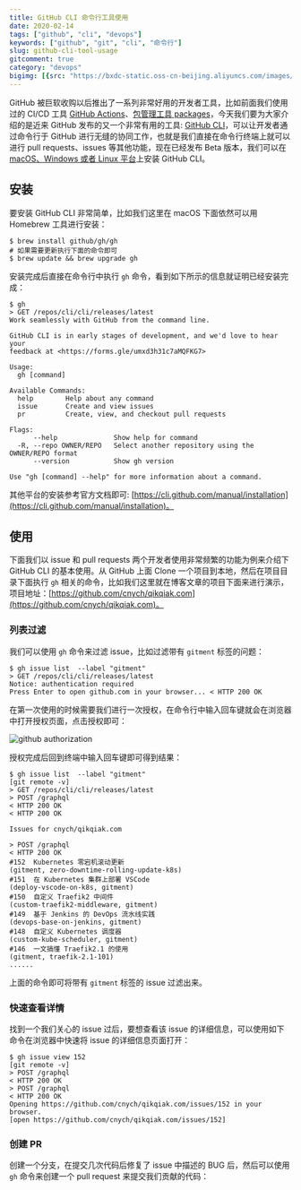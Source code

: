 ```yaml
---
title: GitHub CLI 命令行工具使用
date: 2020-02-14
tags: ["github", "cli", "devops"]
keywords: ["github", "git", "cli", "命令行"]
slug: github-cli-tool-usage
gitcomment: true
category: "devops"
bigimg: [{src: "https://bxdc-static.oss-cn-beijing.aliyuncs.com/images/photo-1581375279144-bb3b381c7046.png", desc: "Painted, sliced avocado"}]
---
```

GitHub 被巨软收购以后推出了一系列非常好用的开发者工具，比如前面我们使用过的 CI/CD 工具 [GitHub Actions](/post/use-github-actions-build-go-app/)、[包管理工具 packages](https://github.com/features/packages)，今天我们要为大家介绍的是近来 GitHub 发布的又一个非常有用的工具: [GitHub CLI](https://cli.github.com/)，可以让开发者通过命令行于 GitHub 进行无缝的协同工作，也就是我们直接在命令行终端上就可以进行 pull requests、issues 等其他功能，现在已经发布 Beta 版本，我们可以在 [macOS、Windows 或者 Linux 平台](https://github.com/cli/cli#installation-and-upgrading)上安装 GitHub CLI。


## 安装
要安装 GitHub CLI 非常简单，比如我们这里在 macOS 下面依然可以用 Homebrew 工具进行安装：
```shell
$ brew install github/gh/gh
# 如果需要更新执行下面的命令即可
$ brew update && brew upgrade gh
```

安装完成后直接在命令行中执行 `gh` 命令，看到如下所示的信息就证明已经安装完成：
```shell
$ gh
> GET /repos/cli/cli/releases/latest
Work seamlessly with GitHub from the command line.

GitHub CLI is in early stages of development, and we'd love to hear your
feedback at <https://forms.gle/umxd3h31c7aMQFKG7>

Usage:
  gh [command]

Available Commands:
  help        Help about any command
  issue       Create and view issues
  pr          Create, view, and checkout pull requests

Flags:
      --help              Show help for command
  -R, --repo OWNER/REPO   Select another repository using the OWNER/REPO format
      --version           Show gh version

Use "gh [command] --help" for more information about a command.
```

其他平台的安装参考官方文档即可: [https://cli.github.com/manual/installation](https://cli.github.com/manual/installation)。

## 使用
下面我们以 issue 和 pull requests 两个开发者使用非常频繁的功能为例来介绍下 GitHub CLI 的基本使用。从 GitHub 上面 Clone 一个项目到本地，然后在项目目录下面执行 `gh` 相关的命令，比如我们这里就在博客文章的项目下面来进行演示，项目地址：[https://github.com/cnych/qikqiak.com](https://github.com/cnych/qikqiak.com)。

### 列表过滤
我们可以使用 `gh` 命令来过滤 issue，比如过滤带有 `gitment` 标签的问题：
```shell
$ gh issue list  --label "gitment"
> GET /repos/cli/cli/releases/latest
Notice: authentication required
Press Enter to open github.com in your browser... < HTTP 200 OK
```

在第一次使用的时候需要我们进行一次授权，在命令行中输入回车键就会在浏览器中打开授权页面，点击授权即可：

![github authorization](https://bxdc-static.oss-cn-beijing.aliyuncs.com/images/20200214145000.png)

授权完成后回到终端中输入回车键即可得到结果：
```shell
$ gh issue list  --label "gitment"
[git remote -v]
> GET /repos/cli/cli/releases/latest
> POST /graphql
< HTTP 200 OK
< HTTP 200 OK

Issues for cnych/qikqiak.com

> POST /graphql
< HTTP 200 OK
#152  Kubernetes 零宕机滚动更新                                          (gitment, zero-downtime-rolling-update-k8s)
#151  在 Kubernetes 集群上部署 VSCode                                   (deploy-vscode-on-k8s, gitment)
#150  自定义 Traefik2 中间件                                            (custom-traefik2-middleware, gitment)
#149  基于 Jenkins 的 DevOps 流水线实践                                   (devops-base-on-jenkins, gitment)
#148  自定义 Kubernetes 调度器                                          (custom-kube-scheduler, gitment)
#146  一文搞懂 Traefik2.1 的使用                                         (gitment, traefik-2.1-101)
......
```

上面的命令即可将带有 `gitment` 标签的 issue 过滤出来。


### 快速查看详情
找到一个我们关心的 issue 过后，要想查看该 issue 的详细信息，可以使用如下命令在浏览器中快速将 issue 的详细信息页面打开：
```shell
$ gh issue view 152
[git remote -v]
> POST /graphql
< HTTP 200 OK
> POST /graphql
< HTTP 200 OK
Opening https://github.com/cnych/qikqiak.com/issues/152 in your browser.
[open https://github.com/cnych/qikqiak.com/issues/152]
```

### 创建 PR
创建一个分支，在提交几次代码后修复了 issue 中描述的 BUG 后，然后可以使用 `gh` 命令来创建一个 pull request 来提交我们贡献的代码：